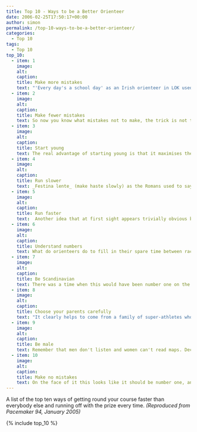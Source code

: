 ```yaml
---
title: Top 10 - Ways to be a Better Orienteer
date: 2006-02-25T17:50:17+00:00
author: simon
permalink: /top-10-ways-to-be-a-better-orienteer/
categories:
  - Top 10
tags:
  - Top 10
top_10:
  - item: 1
    image: 
    alt: 
    caption: 
    title: Make more mistakes
    text: "'Every day's a school day' as an Irish orienteer in LOK used to say as he recounted his latest disaster that had kept him from the front of the leaderboard. Orienteering is not easy. You will make mistakes. Some will be big and some will be small. The best way to deal with this is to be able to recognise these mistakes before they happen or as they happen, rather than after they have happened. And this requires you to do it for real in the forest. I can write any number of articles telling you to be careful on the way to number 1, but you need to lose 10 minutes there three events in a row for it to begin to sink in. After you've made the same mistake several times you will be really good at spotting it, and have an outside chance of avoiding it in the first place. Maybe the really natural orienteers can manage without this stage in the learning process: don't kid yourself you are of this breed."
  - item: 2
    image: 
    alt: 
    caption: 
    title: Make fewer mistakes
    text: So now you know what mistakes not to make, the trick is not to make them. People starting out in the sport normally find that for the first few events it is simply impossible. There then comes a period where things appear to be getting much better, and mistakes reduce to five minutes or less. They then often hit a plateau where no matter what they try they still seem to keep going wrong. This can go on for months, years or even a whole lifetime. For the lucky few there comes a point where things really click and you can drop phrases like "nothing more than 30 seconds" into your post-race conversation. 30 seconds lost at the 10 controls you get on even the shortest courses adds up to five minutes, and well over 10 minutes on longer courses. If only you could stop making those 30 second errors you say to yourself as you dream of the day you have the perfect run. See item 10 for why this might be some time in arriving.
  - item: 3
    image: 
    alt: 
    caption: 
    title: Start young
    text: The real advantage of starting young is that it maximises the time available for you to make mistakes (see item 1) and move on to stopping making mistakes (see item 2). Seldom if ever does a person start orienteering as an adult and make it to the very top. If you make a real attempt at this one you can progress so fast that you have learnt all about mistakes by the time you are 10 and win international competitions even at that age. Yvette Baker was World Champion in 1999 having appeared on the front cover of "The Orienteer" magazine in 1979 having just won W10 at the Swiss 5-Day. This is not an isolated occurrence. Unfortunately for many readers they may already be several years too late to try this particular method of improvement, so let's move on.
  - item: 4
    image: 
    alt: 
    caption: 
    title: Run slower
    text: _Festina lente_ (make haste slowly) as the Romans used to say in the days when Stirling Surveys was what you got by looking over Hadrian's Wall. The trick is to run as fast as possible without making mistakes, but no faster. For beginners this can often be roughly translated into "whatever you do don't start running until you know where you are, where you are going and how you are going to get there". Very few people can navigate faster than they can run, especially in complex areas. Running at less than full pace allows you to stay in control and keep thinking straight. Running at the limit can pay off in small chunks but is a high-risk strategy that almost inevitably leads to mistakes. These are a bad thing (see item 2) unless you are doing it on purpose for your own good (see item 1).
  - item: 5
    image: 
    alt: 
    caption: 
    title: Run faster
    text:  Another idea that at first sight appears trivially obvious but which turns out not to be quite as useful as you might hope. In orienteering the race will normally be to the fast, but seldom to the fastest. From elite level downwards it is clear that speed is a requirement but is not enough on its own. Olympic track athletes have tried and failed to make it into World Championships squads. Carsten Jorgensen of Denmark was fast enough to be European Cross Country Champion but never quite got the same results when orienteering. So by all means try to run faster, but don't expect it to be the miracle that you are looking for.
  - item: 6
    image: 
    alt: 
    caption: 
    title: Understand numbers
    text: What do orienteers do to fill in their spare time between races? A short list of occupations covers a large proportion of the orienteering population. How many people reading this aren't a teacher or lecturer (normally mathematics, physics or possibly geography), engineer, doctor, accountant, or something in computing. The common link is a general ability to deal with numbers. This works all the way up to elite level. Learn to love numbers. To be honest you've probably given up the sport already if you struggle on the mathematics front, so you won't be reading this. An example of natural selection in action.
  - item: 7
    image: 
    alt: 
    caption: 
    title: Be Scandinavian
    text: There was a time when this would have been number one on the list. Scandinavians dominated the world, with their vast expanses of technical forest to train in. Other countries turned up to run for the places, but the Scandinavians sorted out the medals amongst themselves. The new world order really arrived in Scotland in 1999 when the three medals in the Women's middle distance race went to Great Britain, Austria and Germany. World Championships medals now regularly go to previous orienteering minnows like Switzerland, France and Russia. If you're Swedish or Norwegian then you can probably now understand how the English feel after introducing cricket, footbaIl, rugby and any number of other sports to the rest of the world. Of course all these top foreigners still spend a lot of time in Scandinavia, with many of them living there and running for Scandinavian clubs, so perhaps pretending to be Scandinavian is really what this is all about.
  - item: 8
    image: 
    alt: 
    caption: 
    title: Choose your parents carefully
    text: "It clearly helps to come from a family of super-athletes who are all thin and fit (and of course Scandinavian: see item 7). However this is probably less important than coming from a family which is willing to drag you around the country (and world) to attend every race and training course available. They must also be willing to accept that holidays mean orienteering events rather than days on the beach or visits to relatives. This tends to mean they have to orienteer as well. If you can't manage this then option 8a is to choose your school carefully so that it has teacher who is willing to do all of the above."
  - item: 9
    image: 
    alt: 
    caption: 
    title: Be male
    text: Remember that men don't listen and women can't read maps. Decide for yourself which one of these attributes is more important when orienteering. Men also tend to be bigger and stronger than women, which gives them a significant advantage when running long distances across rough country. The difference in running speed is around 10% at the top level. This is not enough to prevent severe embarrassment for many men when the good girlies run M21L. But it is enough to make a difference if all you are interested in is beating as many people as possible.
  - item: 10
    image: 
    alt: 
    caption: 
    title: Make no mistakes
    text: On the face of it this looks like it should be number one, and everything else is unimportant. But life (and orienteering) doesn't work out like that, and the chances of you turning in a perfect race even once or twice in a life are very small. Steven Hale famously missed a World Championships medal by one second in the United States when he "ran the wrong side of a tree". In a perfect race he would have run the right side of the tree. How many trees do you run past in an event? And what are the chances that you will ever run the right side of all of them? By all means aim to make no mistakes, but don't expect it to be easy.
---
```

A list of the top ten ways of getting round your course faster than everybody else and running off with the prize every time. _(Reproduced from Pacemaker 94, January 2005)_
<!--more-->

{% include top_10 %}
